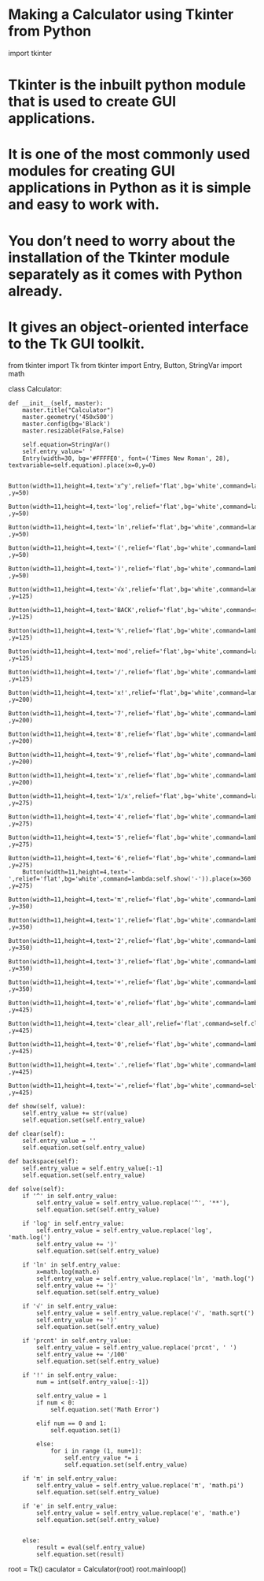 # Making a Calculator using Tkinter from Python
import tkinter

# Tkinter is the inbuilt python module that is used to create GUI applications. 
# It is one of the most commonly used modules for creating GUI applications in Python as it is simple and easy to work with. 
# You don’t need to worry about the installation of the Tkinter module separately as it comes with Python already. 
# It gives an object-oriented interface to the Tk GUI toolkit.  

from tkinter import Tk
from tkinter import Entry, Button, StringVar
import math

class Calculator:
    
    def __init__(self, master):
        master.title("Calculator")
        master.geometry('450x500')
        master.config(bg='Black')
        master.resizable(False,False)
        
        self.equation=StringVar()
        self.entry_value=' '
        Entry(width=30, bg='#FFFFE0', font=('Times New Roman', 28), textvariable=self.equation).place(x=0,y=0)
        
        Button(width=11,height=4,text='x^y',relief='flat',bg='white',command=lambda:self.show('^')).place(x=0 ,y=50)
        Button(width=11,height=4,text='log',relief='flat',bg='white',command=lambda:self.show('log')).place(x=90 ,y=50)
        Button(width=11,height=4,text='ln',relief='flat',bg='white',command=lambda:self.show('ln')).place(x=180 ,y=50)
        Button(width=11,height=4,text='(',relief='flat',bg='white',command=lambda:self.show('(')).place(x=270 ,y=50)
        Button(width=11,height=4,text=')',relief='flat',bg='white',command=lambda:self.show(')')).place(x=360 ,y=50)
        Button(width=11,height=4,text='√x',relief='flat',bg='white',command=lambda:self.show('√')).place(x=0 ,y=125)
        Button(width=11,height=4,text='BACK',relief='flat',bg='white',command=self.backspace).place(x=90 ,y=125)
        Button(width=11,height=4,text='%',relief='flat',bg='white',command=lambda:self.show('prcnt')).place(x=180 ,y=125)
        Button(width=11,height=4,text='mod',relief='flat',bg='white',command=lambda:self.show('%')).place(x=270 ,y=125)
        Button(width=11,height=4,text='/',relief='flat',bg='white',command=lambda:self.show('/')).place(x=360 ,y=125)
        Button(width=11,height=4,text='x!',relief='flat',bg='white',command=lambda:self.show('!')).place(x=0 ,y=200)
        Button(width=11,height=4,text='7',relief='flat',bg='white',command=lambda:self.show(7)).place(x=90 ,y=200)
        Button(width=11,height=4,text='8',relief='flat',bg='white',command=lambda:self.show(8)).place(x=180 ,y=200)
        Button(width=11,height=4,text='9',relief='flat',bg='white',command=lambda:self.show(9)).place(x=270 ,y=200)
        Button(width=11,height=4,text='x',relief='flat',bg='white',command=lambda:self.show('*')).place(x=360 ,y=200)
        Button(width=11,height=4,text='1/x',relief='flat',bg='white',command=lambda:self.show('1/')).place(x=0 ,y=275)
        Button(width=11,height=4,text='4',relief='flat',bg='white',command=lambda:self.show(4)).place(x=90 ,y=275)
        Button(width=11,height=4,text='5',relief='flat',bg='white',command=lambda:self.show(5)).place(x=180 ,y=275)
        Button(width=11,height=4,text='6',relief='flat',bg='white',command=lambda:self.show(6)).place(x=270 ,y=275)
        Button(width=11,height=4,text='-',relief='flat',bg='white',command=lambda:self.show('-')).place(x=360 ,y=275)
        Button(width=11,height=4,text='π',relief='flat',bg='white',command=lambda:self.show('π')).place(x=0 ,y=350)
        Button(width=11,height=4,text='1',relief='flat',bg='white',command=lambda:self.show(1)).place(x=90 ,y=350)
        Button(width=11,height=4,text='2',relief='flat',bg='white',command=lambda:self.show(2)).place(x=180 ,y=350)
        Button(width=11,height=4,text='3',relief='flat',bg='white',command=lambda:self.show(3)).place(x=270 ,y=350)
        Button(width=11,height=4,text='+',relief='flat',bg='white',command=lambda:self.show('+')).place(x=360 ,y=350)
        Button(width=11,height=4,text='e',relief='flat',bg='white',command=lambda:self.show('e')).place(x=0 ,y=425)
        Button(width=11,height=4,text='clear_all',relief='flat',command=self.clear).place(x=90 ,y=425)
        Button(width=11,height=4,text='0',relief='flat',bg='white',command=lambda:self.show(0)).place(x=180 ,y=425)
        Button(width=11,height=4,text='.',relief='flat',bg='white',command=lambda:self.show('.')).place(x=270 ,y=425)
        Button(width=11,height=4,text='=',relief='flat',bg='white',command=self.solve).place(x=360 ,y=425)
        
    def show(self, value):
        self.entry_value += str(value)
        self.equation.set(self.entry_value)
    
    def clear(self):
        self.entry_value = ''
        self.equation.set(self.entry_value)
               
    def backspace(self):
        self.entry_value = self.entry_value[:-1]
        self.equation.set(self.entry_value)
        
    def solve(self):
        if '^' in self.entry_value:
            self.entry_value = self.entry_value.replace('^', '**'),
            self.equation.set(self.entry_value)
            
        if 'log' in self.entry_value:
            self.entry_value = self.entry_value.replace('log', 'math.log(')
            self.entry_value += ')'
            self.equation.set(self.entry_value)
            
        if 'ln' in self.entry_value:
            x=math.log(math.e)
            self.entry_value = self.entry_value.replace('ln', 'math.log(')
            self.entry_value += ')'
            self.equation.set(self.entry_value)
            
        if '√' in self.entry_value:
            self.entry_value = self.entry_value.replace('√', 'math.sqrt(')
            self.entry_value += ')'
            self.equation.set(self.entry_value)
            
        if 'prcnt' in self.entry_value:
            self.entry_value = self.entry_value.replace('prcnt', ' ')
            self.entry_value += '/100'
            self.equation.set(self.entry_value)
            
        if '!' in self.entry_value:
            num = int(self.entry_value[:-1])
            
            self.entry_value = 1
            if num < 0:
                self.equation.set('Math Error')
                
            elif num == 0 and 1:
                self.equation.set(1)
                
            else:
                for i in range (1, num+1):
                    self.entry_value *= i
                    self.equation.set(self.entry_value)
                    
        if 'π' in self.entry_value:
            self.entry_value = self.entry_value.replace('π', 'math.pi')
            self.equation.set(self.entry_value)
            
        if 'e' in self.entry_value:
            self.entry_value = self.entry_value.replace('e', 'math.e')
            self.equation.set(self.entry_value)
            
            
        else:
            result = eval(self.entry_value)
            self.equation.set(result)
root = Tk()
caculator = Calculator(root)
root.mainloop()
